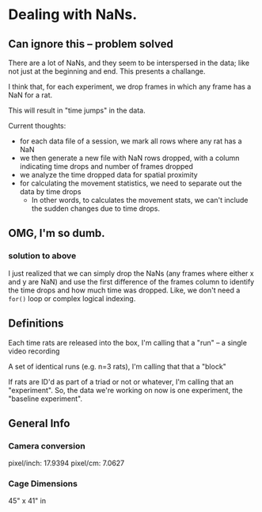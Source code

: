 # Dealing with NaNs.
## Can ignore this – problem solved

There are a lot of NaNs, and they seem to be interspersed in the data; like not just at the beginning and end. This presents a challange.

I think that, for each experiment, we drop frames in which any frame has a NaN for a rat.

This will result in "time jumps" in the data.

Current thoughts:
- for each data file of a session, we mark all rows where any rat has a NaN
- we then generate a new file with NaN rows dropped, with a column indicating time drops and number of frames dropped
- we analyze the time dropped data for spatial proximity
- for calculating the movement statistics, we need to separate out the data by time drops
    - In other words, to calculates the movement stats, we can't include the sudden changes due to time drops. 

## OMG, I'm so dumb.
### solution to above

I just realized that we can simply drop the NaNs (any frames where either x and y are NaN) and use the first difference of the frames column to identify the time drops and how much time was dropped. Like, we don't need a `for()` loop or complex logical indexing.

## Definitions

Each time rats are released into the box, I'm calling that a "run" – a single video recording

A set of identical runs (e.g. n=3 rats), I'm calling that that a "block"

If rats are ID'd as part of a triad or not or whatever, I'm calling that an "experiment". So, the data we're working on now is one experiment, the "baseline experiment".

## General Info
### Camera conversion
pixel/inch: 17.9394
pixel/cm: 7.0627

### Cage Dimensions
45" x 41" in 
